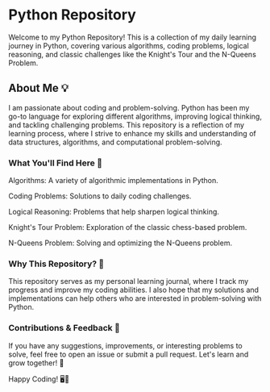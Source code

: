 # Python Repository

Welcome to my Python Repository!  This is a collection of my daily learning journey in Python, covering various algorithms, coding problems, logical reasoning, and classic challenges like the Knight's Tour and the N-Queens Problem.

## About Me 💡

I am passionate about coding and problem-solving. Python has been my go-to language for exploring different algorithms, improving logical thinking, and tackling challenging problems. This repository is a reflection of my learning process, where I strive to enhance my skills and understanding of data structures, algorithms, and computational problem-solving.

### What You'll Find Here 📂

Algorithms: A variety of algorithmic implementations in Python.

Coding Problems: Solutions to daily coding challenges.

Logical Reasoning: Problems that help sharpen logical thinking.

Knight's Tour Problem: Exploration of the classic chess-based problem.

N-Queens Problem: Solving and optimizing the N-Queens problem.

### Why This Repository? 🤔

This repository serves as my personal learning journal, where I track my progress and improve my coding abilities. I also hope that my solutions and implementations can help others who are interested in problem-solving with Python.

### Contributions & Feedback 🤝

If you have any suggestions, improvements, or interesting problems to solve, feel free to open an issue or submit a pull request. Let's learn and grow together! 🎯

Happy Coding! 🖥️🐍
